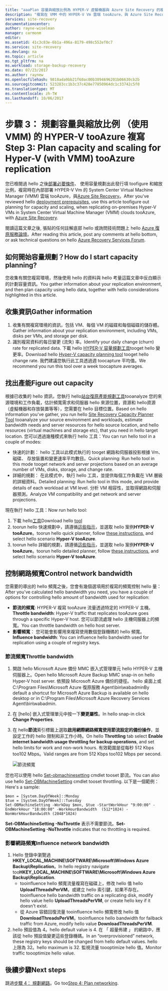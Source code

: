```yaml
---
title: "aaaPlan 容量與縮放比例為 HYPER-V 虛擬機器與 Azure Site Recovery 的複寫 （VMM) tooAzure |Microsoft 文件"
description: "複寫在 VMM 中的 HYPER-V Vm 雲端 tooAzure，與 Azure Site Recovery 時，使用此發行項 tooplan 容量和小數位數"
services: site-recovery
documentationcenter: 
author: rayne-wiselman
manager: carmonm
editor: 
ms.assetid: 41c3c83e-6b1a-496a-8179-498c552ef0c7
ms.service: site-recovery
ms.devlang: na
ms.topic: article
ms.tgt_pltfrm: na
ms.workload: storage-backup-recovery
ms.date: 07/23/2017
ms.author: raynew
ms.openlocfilehash: 9818ada9bb21f60ac00b3894696201b06630cb2b
ms.sourcegitcommit: 523283cc1b3c37c428e77850964dc1c33742c5f0
ms.translationtype: MT
ms.contentlocale: zh-TW
ms.lasthandoff: 10/06/2017
---
```

# <a name="step-3-plan-capacity-and-scaling-for-hyper-v-with-vmm-tooazure-replication"></a><span data-ttu-id="2536d-103">步驟 3： 規劃容量與縮放比例 （使用 VMM) 的 HYPER-V tooAzure 複寫</span><span class="sxs-lookup"><span data-stu-id="2536d-103">Step 3: Plan capacity and scaling for Hyper-V (with VMM) tooAzure replication</span></span>

<span data-ttu-id="2536d-104">您已檢閱過 hello 之後[部署必要條件](vmm-to-azure-walkthrough-prerequisites.md)、 使用容量規劃出此發行項 toofigure 和縮放比例，複寫時在內部部署 HYPER-V Vm 的 System Center Virtual Machine Manager (VMM) 雲端 tooAzure，與[Azure Site Recovery](site-recovery-overview.md)。</span><span class="sxs-lookup"><span data-stu-id="2536d-104">After you've reviewed hello [deployment prerequisites](vmm-to-azure-walkthrough-prerequisites.md), use this article toofigure out planning for capacity and scaling, when replicating on-premises Hyper-V VMs in System Center Virtual Machine Manager (VMM) clouds tooAzure, with [Azure Site Recovery](site-recovery-overview.md).</span></span>

<span data-ttu-id="2536d-105">閱讀這篇文章之後, 張貼的任何註解底部 hello 或詢問技術問題上 hello [Azure 復原服務論壇](https://social.msdn.microsoft.com/forums/azure/home?forum=hypervrecovmgr)。</span><span class="sxs-lookup"><span data-stu-id="2536d-105">After reading this article, post any comments at hello bottom, or ask technical questions on hello [Azure Recovery Services Forum](https://social.msdn.microsoft.com/forums/azure/home?forum=hypervrecovmgr).</span></span>


## <a name="how-do-i-start-capacity-planning"></a><span data-ttu-id="2536d-106">如何開始容量規劃？</span><span class="sxs-lookup"><span data-stu-id="2536d-106">How do I start capacity planning?</span></span>


<span data-ttu-id="2536d-107">您收集有關您複寫環境，然後使用 hello 的資料與 hello 考量這篇文章中反白顯示的計劃容量資訊。</span><span class="sxs-lookup"><span data-stu-id="2536d-107">You gather information about your replication environment, and then plan capacity using hello data, together with hello considerations highlighted in this article.</span></span>


## <a name="gather-information"></a><span data-ttu-id="2536d-108">收集資訊</span><span class="sxs-lookup"><span data-stu-id="2536d-108">Gather information</span></span>

1. <span data-ttu-id="2536d-109">收集有關複寫環境的資訊，包括 VM、每個 VM 的磁碟和每個磁碟的儲存體。</span><span class="sxs-lookup"><span data-stu-id="2536d-109">Gather information about your replication environment, including VMs, disks per VMs, and storage per disk.</span></span>
2. <span data-ttu-id="2536d-110">識別複寫資料的每日變更 (流失) 率。</span><span class="sxs-lookup"><span data-stu-id="2536d-110">Identify your daily change (churn) rate for replicated data.</span></span> <span data-ttu-id="2536d-111">下載 hello [HYPER-V 容量規劃工具](https://www.microsoft.com/download/details.aspx?id=39057)tooget hello 變更率。</span><span class="sxs-lookup"><span data-stu-id="2536d-111">Download hello [Hyper-V capacity planning tool](https://www.microsoft.com/download/details.aspx?id=39057) tooget hello change rate.</span></span> <span data-ttu-id="2536d-112">我們建議您執行此工具透過週 toocapture 平均值。</span><span class="sxs-lookup"><span data-stu-id="2536d-112">We recommend you run this tool over a week toocapture averages.</span></span>
 

## <a name="figure-out-capacity"></a><span data-ttu-id="2536d-113">找出產能</span><span class="sxs-lookup"><span data-stu-id="2536d-113">Figure out capacity</span></span>

<span data-ttu-id="2536d-114">根據已收集的 hello 資訊，您執行 hello[站台復原產能規劃工具](http://aka.ms/asr-capacity-planner-excel)tooanalyze 您的來源環境和工作負載，估計頻寬需求和伺服器 hello 來源位置，資源和 hello資源 （虛擬機器和存放裝置等等），您需要在 hello 目標位置。</span><span class="sxs-lookup"><span data-stu-id="2536d-114">Based on hello information you've gather, you run hello [Site Recovery Capacity Planner Tool](http://aka.ms/asr-capacity-planner-excel) tooanalyze your source environment and workloads, estimate bandwidth needs and server resources for hello source location, and hello resources (virtual machines and storage etc), that you need in hello target location.</span></span> <span data-ttu-id="2536d-115">您可以透過幾種模式來執行 hello 工具：</span><span class="sxs-lookup"><span data-stu-id="2536d-115">You can run hello tool in a couple of modes:</span></span>

- <span data-ttu-id="2536d-116">快速的計劃： hello 工具以此模式執行的 tooget 網路和伺服器投影根據 Vm、 磁碟、 存放裝置和變更速率平均數目。</span><span class="sxs-lookup"><span data-stu-id="2536d-116">Quick planning: Run hello tool in this mode tooget network and server projections based on an average number of VMs, disks, storage, and change rate.</span></span>
- <span data-ttu-id="2536d-117">詳細的規劃： 在此模式中，執行 hello 工具，並提供每個工作負載在 VM 層級的詳細資料。</span><span class="sxs-lookup"><span data-stu-id="2536d-117">Detailed planning: Run hello tool in this mode, and provide details of each workload at VM level.</span></span> <span data-ttu-id="2536d-118">分析 VM 相容性，並取得網路和伺服器預測。</span><span class="sxs-lookup"><span data-stu-id="2536d-118">Analyze VM compatibility and get network and server projections.</span></span>

<span data-ttu-id="2536d-119">現在執行 hello 工具：</span><span class="sxs-lookup"><span data-stu-id="2536d-119">Now run hello tool:</span></span>

1. <span data-ttu-id="2536d-120">下載 hello[工具](http://aka.ms/asr-capacity-planner-excel)</span><span class="sxs-lookup"><span data-stu-id="2536d-120">Download hello [tool](http://aka.ms/asr-capacity-planner-excel)</span></span>
2. <span data-ttu-id="2536d-121">toorun hello 快速規劃中，請遵循[這些指示](site-recovery-capacity-planner.md#run-the-quick-planner)，並選取 hello 案例**HYPER-V tooAzure**。</span><span class="sxs-lookup"><span data-stu-id="2536d-121">toorun hello quick planner, follow [these instructions](site-recovery-capacity-planner.md#run-the-quick-planner), and select hello scenario **Hyper-V tooAzure**.</span></span>
3. <span data-ttu-id="2536d-122">toorun hello 詳細的規劃，請遵循[這些指示](site-recovery-capacity-planner.md#run-the-detailed-planner)，並選取 hello 案例**HYPER-V tooAzure**。</span><span class="sxs-lookup"><span data-stu-id="2536d-122">toorun hello detailed planner, follow [these instructions](site-recovery-capacity-planner.md#run-the-detailed-planner), and select hello scenario **Hyper-V tooAzure**.</span></span>

## <a name="control-network-bandwidth"></a><span data-ttu-id="2536d-123">控制網路頻寬</span><span class="sxs-lookup"><span data-stu-id="2536d-123">Control network bandwidth</span></span>

<span data-ttu-id="2536d-124">您需要的導出的 hello 頻寬之後，您會有幾個選項用於複寫的頻寬控制 hello 量：</span><span class="sxs-lookup"><span data-stu-id="2536d-124">After you've calculated hello bandwidth you need, you have a couple of options for controlling hello amount of bandwidth used for replication:</span></span>

* <span data-ttu-id="2536d-125">**節流的頻寬**: HYPER-V 複寫 tooAzure 流量透過特定的 HYPER-V 主機。</span><span class="sxs-lookup"><span data-stu-id="2536d-125">**Throttle bandwidth**: Hyper-V traffic that replicates tooAzure goes through a specific Hyper-V host.</span></span> <span data-ttu-id="2536d-126">您可以節流處理 hello 主機伺服器上的頻寬。</span><span class="sxs-lookup"><span data-stu-id="2536d-126">You can throttle bandwidth on hello host server.</span></span>
* <span data-ttu-id="2536d-127">**影響頻寬**： 您可能會影響用來複寫使用數個登錄機碼的 hello 頻寬。</span><span class="sxs-lookup"><span data-stu-id="2536d-127">**Influence bandwidth**: You can influence hello bandwidth used for replication using a couple of registry keys.</span></span>

### <a name="throttle-bandwidth"></a><span data-ttu-id="2536d-128">節流頻寬</span><span class="sxs-lookup"><span data-stu-id="2536d-128">Throttle bandwidth</span></span>
1. <span data-ttu-id="2536d-129">開啟 hello Microsoft Azure 備份 MMC 嵌入式管理單元 hello HYPER-V 主機伺服器上。</span><span class="sxs-lookup"><span data-stu-id="2536d-129">Open hello Microsoft Azure Backup MMC snap-in on hello Hyper-V host server.</span></span> <span data-ttu-id="2536d-130">依預設 Microsoft Azure 備份的捷徑。 hello 桌面上或 C:\Program Files\Microsoft Azure 復原服務 Agent\bin\wabadmin</span><span class="sxs-lookup"><span data-stu-id="2536d-130">By default a shortcut for Microsoft Azure Backup is available on hello desktop or in C:\Program Files\Microsoft Azure Recovery Services Agent\bin\wabadmin.</span></span>
2. <span data-ttu-id="2536d-131">在 [hello] 嵌入式管理單元中按一下**變更屬性**。</span><span class="sxs-lookup"><span data-stu-id="2536d-131">In hello snap-in click **Change Properties**.</span></span>
3. <span data-ttu-id="2536d-132">在 hello**節流**索引標籤上選取**啟用網際網路頻寬使用節流設定的備份操作**，並設定工作的 hello 限制和非工作小時。</span><span class="sxs-lookup"><span data-stu-id="2536d-132">On hello **Throttling** tab select **Enable internet bandwidth usage throttling for backup operations**, and set hello limits for work and non-work hours.</span></span> <span data-ttu-id="2536d-133">有效範圍是從每秒 512 Kbps too102 Mbps。</span><span class="sxs-lookup"><span data-stu-id="2536d-133">Valid ranges are from 512 Kbps too102 Mbps per second.</span></span>

    ![節流頻寬](./media/vmm-to-azure-walkthrough-capacity/throttle2.png)

<span data-ttu-id="2536d-135">您也可以使用 hello [Set-obmachinesetting](https://technet.microsoft.com/library/hh770409.aspx) cmdlet tooset 節流。</span><span class="sxs-lookup"><span data-stu-id="2536d-135">You can also use hello [Set-OBMachineSetting](https://technet.microsoft.com/library/hh770409.aspx) cmdlet tooset throttling.</span></span> <span data-ttu-id="2536d-136">以下是一個範例：</span><span class="sxs-lookup"><span data-stu-id="2536d-136">Here's a sample:</span></span>

    $mon = [System.DayOfWeek]::Monday
    $tue = [System.DayOfWeek]::Tuesday
    Set-OBMachineSetting -WorkDay $mon, $tue -StartWorkHour "9:00:00" -EndWorkHour "18:00:00" -WorkHourBandwidth  (512*1024) -NonWorkHourBandwidth (2048*1024)

<span data-ttu-id="2536d-137">**Set-OBMachineSetting -NoThrottle** 表示不需要節流。</span><span class="sxs-lookup"><span data-stu-id="2536d-137">**Set-OBMachineSetting -NoThrottle** indicates that no throttling is required.</span></span>

### <a name="influence-network-bandwidth"></a><span data-ttu-id="2536d-138">影響網路頻寬</span><span class="sxs-lookup"><span data-stu-id="2536d-138">Influence network bandwidth</span></span>
1. <span data-ttu-id="2536d-139">Hello 登錄中瀏覽過**HKEY_LOCAL_MACHINE\SOFTWARE\Microsoft\Windows Azure Backup\Replication**。</span><span class="sxs-lookup"><span data-stu-id="2536d-139">In hello registry navigate too**HKEY_LOCAL_MACHINE\SOFTWARE\Microsoft\Windows Azure Backup\Replication**.</span></span>
   * <span data-ttu-id="2536d-140">tooinfluence hello 頻寬流量複寫在磁碟上，修改 hello 值 hello **UploadThreadsPerVM**，或建立 hello 索引鍵，如果不存在。</span><span class="sxs-lookup"><span data-stu-id="2536d-140">tooinfluence hello bandwidth traffic on a replicating disk, modify hello value hello **UploadThreadsPerVM**, or create hello key if it doesn't exist.</span></span>
   * <span data-ttu-id="2536d-141">從 Azure 容錯回復流量 tooinfluence hello 頻寬修改 hello 值**DownloadThreadsPerVM**。</span><span class="sxs-lookup"><span data-stu-id="2536d-141">tooinfluence hello bandwidth for failback traffic from Azure, modify hello value **DownloadThreadsPerVM**.</span></span>
2. <span data-ttu-id="2536d-142">hello 預設值為 4。</span><span class="sxs-lookup"><span data-stu-id="2536d-142">hello default value is 4.</span></span> <span data-ttu-id="2536d-143">在 「 超量佈建 」 的網路中，應該從 hello 預設值變更這些登錄機碼。</span><span class="sxs-lookup"><span data-stu-id="2536d-143">In an “overprovisioned” network, these registry keys should be changed from hello default values.</span></span> <span data-ttu-id="2536d-144">hello 上限為 32。</span><span class="sxs-lookup"><span data-stu-id="2536d-144">hello maximum is 32.</span></span> <span data-ttu-id="2536d-145">監視流量 toooptimize hello 值。</span><span class="sxs-lookup"><span data-stu-id="2536d-145">Monitor traffic toooptimize hello value.</span></span>

## <a name="next-steps"></a><span data-ttu-id="2536d-146">後續步驟</span><span class="sxs-lookup"><span data-stu-id="2536d-146">Next steps</span></span>

<span data-ttu-id="2536d-147">跳過[步驟 4： 規劃網路](vmm-to-azure-walkthrough-network.md)。</span><span class="sxs-lookup"><span data-stu-id="2536d-147">Go too[Step 4: Plan networking](vmm-to-azure-walkthrough-network.md).</span></span>

